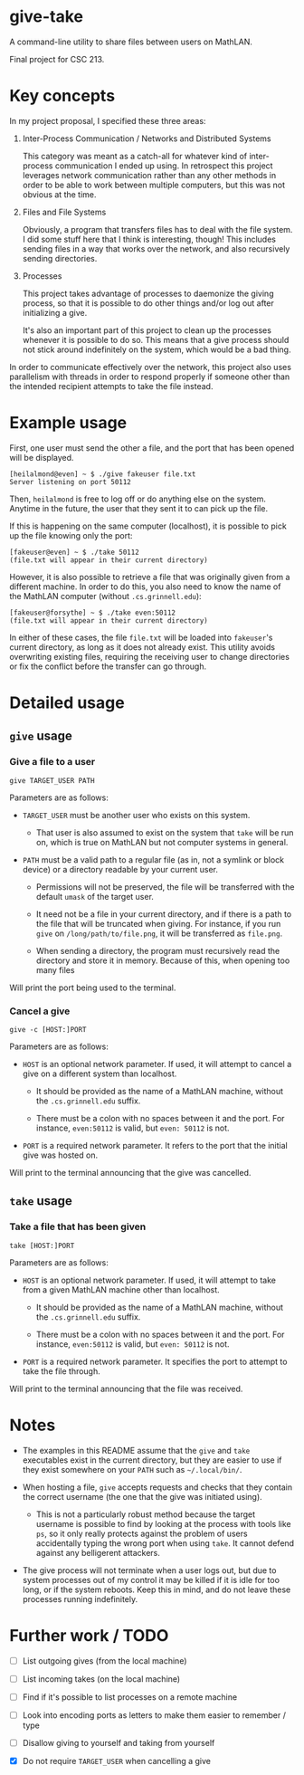 # give-take

A command-line utility to share files between users on MathLAN.

Final project for CSC 213.

# Key concepts

In my project proposal, I specified these three areas:

1. Inter-Process Communication / Networks and Distributed Systems

	This category was meant as a catch-all for whatever kind of inter-process
	communication I ended up using. In retrospect this project leverages network
	communication rather than any other methods in order to be able to work
	between multiple computers, but this was not obvious at the time.

2. Files and File Systems

	Obviously, a program that transfers files has to deal with the file system. I
	did some stuff here that I think is interesting, though! This includes sending
	files in a way that works over the network, and also recursively sending
	directories.

3. Processes

	This project takes advantage of processes to daemonize the giving process, so
	that it is possible to do other things and/or log out after initializing a give.

	It's also an important part of this project to clean up the processes whenever
	it is possible to do so. This means that a give process should not stick
	around indefinitely on the system, which would be a bad thing.

In order to communicate effectively over the network, this project also uses
parallelism with threads in order to respond properly if someone other than the
intended recipient attempts to take the file instead.

# Example usage

First, one user must send the other a file, and the port that has been opened
will be displayed.

```
[heilalmond@even] ~ $ ./give fakeuser file.txt
Server listening on port 50112
```

Then, `heilalmond` is free to log off or do anything else on the system. Anytime in
the future, the user that they sent it to can pick up the file.

If this is happening on the same computer (localhost), it is possible to pick up
the file knowing only the port:

```
[fakeuser@even] ~ $ ./take 50112
(file.txt will appear in their current directory)
```

However, it is also possible to retrieve a file that was originally given from a
different machine. In order to do this, you also need to know the name of the
MathLAN computer (without `.cs.grinnell.edu`):

```
[fakeuser@forsythe] ~ $ ./take even:50112
(file.txt will appear in their current directory)
```

In either of these cases, the file `file.txt` will be loaded into `fakeuser`'s
current directory, as long as it does not already exist. This utility avoids
overwriting existing files, requiring the receiving user to change directories
or fix the conflict before the transfer can go through.

# Detailed usage

## `give` usage

### Give a file to a user

```
give TARGET_USER PATH
```

Parameters are as follows:

- `TARGET_USER` must be another user who exists on this system.

  - That user is also assumed to exist on the system that `take` will be run on,
		which is true on MathLAN but not computer systems in general.

- `PATH` must be a valid path to a regular file (as in, not a symlink or block
		device) or a directory readable by your current user.

  - Permissions will not be preserved, the file will be transferred with the
		default `umask` of the target user.

  - It need not be a file in your current directory, and if there is a path to the
		file that will be truncated when giving. For instance, if you run `give` on
		`/long/path/to/file.png`, it will be transferred as `file.png`.

  - When sending a directory, the program must recursively read the directory
			and store it in memory. Because of this, when opening too many files 

Will print the port being used to the terminal.

### Cancel a give

```
give -c [HOST:]PORT
```

Parameters are as follows:

- `HOST` is an optional network parameter. If used, it will attempt to cancel
a give on a different system than localhost.

  - It should be provided as the name of a MathLAN machine, without the
		`.cs.grinnell.edu` suffix.

  - There must be a colon with no spaces between it and the
		port. For instance, `even:50112` is valid, but `even: 50112` is not.

- `PORT` is a required network parameter. It refers to the port that the initial
	give was hosted on.

Will print to the terminal announcing that the give was cancelled.

## `take` usage

### Take a file that has been given

```
take [HOST:]PORT
```

Parameters are as follows:

- `HOST` is an optional network parameter. If used, it will attempt to take from a
	given MathLAN machine other than localhost.

  - It should be provided as the name of a MathLAN machine, without the
	  `.cs.grinnell.edu` suffix.

  - There must be a colon with no spaces between it and the
  	port. For instance, `even:50112` is valid, but `even: 50112` is not.

- `PORT` is a required network parameter. It specifies the port to attempt to take
	the file through.

Will print to the terminal announcing that the file was received.

# Notes

- The examples in this README assume that the `give` and `take` executables exist
	in the current directory, but they are easier to use if they exist somewhere on
	your `PATH` such as `~/.local/bin/`.

- When hosting a file, `give` accepts requests and checks that they contain the
	correct username (the one that the give was initiated using).

  - This is not a particularly robust method because the target username is
		possible to find by looking at the process with tools like `ps`, so it only
		really protects against the problem of users accidentally typing the wrong
		port when using `take`. It cannot defend against any belligerent attackers.

- The give process will not terminate when a user logs out, but due to system
	processes out of my control it may be killed if it is idle for too long, or
	if the system reboots. Keep this in mind, and do not leave these processes
	running indefinitely.

# Further work / TODO

- [ ] List outgoing gives (from the local machine)

- [ ] List incoming takes (on the local machine)

- [ ] Find if it's possible to list processes on a remote machine

- [ ] Look into encoding ports as letters to make them easier to remember / type

- [ ] Disallow giving to yourself and taking from yourself

- [x] Do not require `TARGET_USER` when cancelling a give
